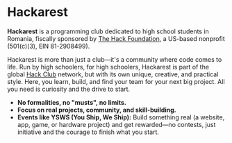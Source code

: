 # Hackarest

**Hackarest** is a programming club dedicated to high school students in Romania, fiscally sponsored by [The Hack Foundation](https://hackclub.com/sponsor/), a US-based nonprofit (501(c)(3), EIN 81-2908499).

Hackarest is more than just a club—it's a community where code comes to life. Run by high schoolers, for high schoolers, Hackarest is part of the global [Hack Club](https://hackclub.com/) network, but with its own unique, creative, and practical style. Here, you learn, build, and find your team for your next big project. All you need is curiosity and the drive to start.

- **No formalities, no "musts", no limits.**
- **Focus on real projects, community, and skill-building.**
- **Events like YSWS (You Ship, We Ship):** Build something real (a website, app, game, or hardware project) and get rewarded—no contests, just initiative and the courage to finish what you start.
